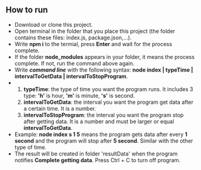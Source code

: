 ## How to run
* Download or clone this project.
* Open terminal in the folder that you place this project (the folder contains these files: index.js, package.json,...).
* Write **npm i** to the termial, press **Enter** and wait for the process complete.
* If the folder **node_modules** appears in your folder, it means the process complete. If not, run the command above again.
* Write ***command line*** with the following syntax:  **node index | typeTime | intervalToGetData | intervalToStopProgram**. 
* 1. **typeTime**: the type of time you want the program runs. It includes 3 type: **'h'** is hour, **'m'** is minute, **'s'** is second.
    2. **intervalToGetData**:  the interval you want the program get data after a certain time. It is a number.
    3. **intervalToStopProgram**: the interval you want the program stop after getting data. It is a number and must be larger or equal **intervalToGetData**.
* Example: **node index s 1 5** means the program gets data after every **1 second** and the program will stop after **5 second**. Similar with the other type of time.
* The result will be created in folder 'resultData' when the program notifies **Complete getting data**. Press Ctrl + C to turn off program.
